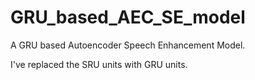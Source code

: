 # GRU_based_AEC_SE_model
A GRU based Autoencoder Speech Enhancement Model.

I've replaced the SRU units with GRU units. 
